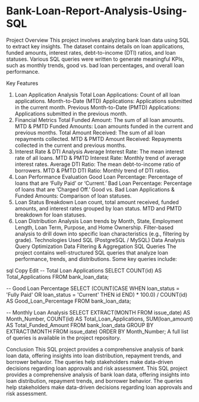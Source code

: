 # Bank-Loan-Report-Analysis-Using-SQL
Project Overview
This project involves analyzing bank loan data using SQL to extract key insights. The dataset contains details on loan applications, funded amounts, interest rates, debt-to-income (DTI) ratios, and loan statuses. Various SQL queries were written to generate meaningful KPIs, such as monthly trends, good vs. bad loan percentages, and overall loan performance.

Key Features
1. Loan Application Analysis
Total Loan Applications: Count of all loan applications.
Month-to-Date (MTD) Applications: Applications submitted in the current month.
Previous Month-to-Date (PMTD) Applications: Applications submitted in the previous month.
2. Financial Metrics
Total Funded Amount: The sum of all loan amounts.
MTD & PMTD Funded Amounts: Loan amounts funded in the current and previous months.
Total Amount Received: The sum of all loan repayments collected.
MTD & PMTD Amount Received: Repayments collected in the current and previous months.
3. Interest Rate & DTI Analysis
Average Interest Rate: The mean interest rate of all loans.
MTD & PMTD Interest Rate: Monthly trend of average interest rates.
Average DTI Ratio: The mean debt-to-income ratio of borrowers.
MTD & PMTD DTI Ratio: Monthly trend of DTI ratios.
4. Loan Performance Evaluation
Good Loan Percentage: Percentage of loans that are ‘Fully Paid’ or ‘Current.’
Bad Loan Percentage: Percentage of loans that are ‘Charged Off.’
Good vs. Bad Loan Applications & Funded Amounts: Comparison of loan statuses.
5. Loan Status Breakdown
Loan count, total amount received, funded amounts, and interest rates grouped by loan status.
MTD and PMTD breakdown for loan statuses.
6. Loan Distribution Analysis
Loan trends by Month, State, Employment Length, Loan Term, Purpose, and Home Ownership.
Filter-based analysis to drill down into specific loan characteristics (e.g., filtering by grade).
Technologies Used
SQL (PostgreSQL / MySQL)
Data Analysis
Query Optimization
Data Filtering & Aggregation
SQL Queries
The project contains well-structured SQL queries that analyze loan performance, trends, and distributions. Some key queries include:

sql
Copy
Edit
-- Total Loan Applications
SELECT COUNT(id) AS Total_Applications FROM bank_loan_data;

-- Good Loan Percentage
SELECT 
    (COUNT(CASE WHEN loan_status = 'Fully Paid' OR loan_status = 'Current' THEN id END) * 100.0) / 
    COUNT(id) AS Good_Loan_Percentage
FROM bank_loan_data;

-- Monthly Loan Analysis
SELECT 
    EXTRACT(MONTH FROM issue_date) AS Month_Number, 
    COUNT(id) AS Total_Loan_Applications,
    SUM(loan_amount) AS Total_Funded_Amount
FROM bank_loan_data
GROUP BY EXTRACT(MONTH FROM issue_date)
ORDER BY Month_Number;
A full list of queries is available in the project repository.

Conclusion
This SQL project provides a comprehensive analysis of bank loan data, offering insights into loan distribution, repayment trends, and borrower behavior. The queries help stakeholders make data-driven decisions regarding loan approvals and risk assessment.
This SQL project provides a comprehensive analysis of bank loan data, offering insights into loan distribution, repayment trends, and borrower behavior. The queries help stakeholders make data-driven decisions regarding loan approvals and risk assessment.


